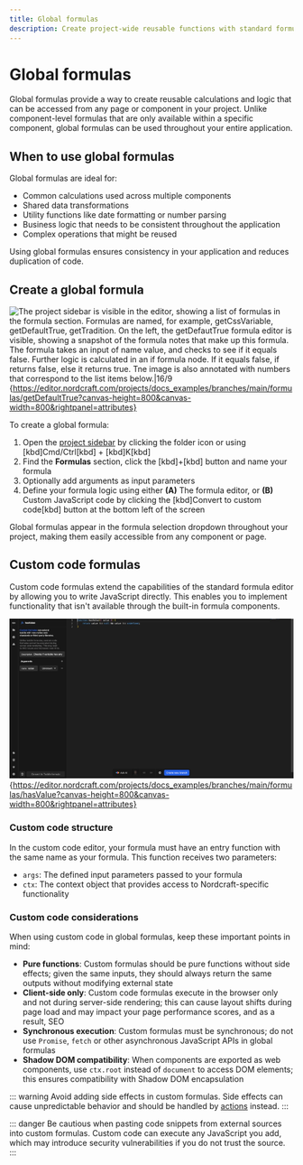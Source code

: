 ```yaml
---
title: Global formulas
description: Create project-wide reusable functions with standard formulas or custom JavaScript code for consistent logic across your components and pages.
---
```


# Global formulas

Global formulas provide a way to create reusable calculations and logic that can be accessed from any page or component in your project. Unlike component-level formulas that are only available within a specific component, global formulas can be used throughout your entire application.

## When to use global formulas

Global formulas are ideal for:

- Common calculations used across multiple components
- Shared data transformations
- Utility functions like date formatting or number parsing
- Business logic that needs to be consistent throughout the application
- Complex operations that might be reused

Using global formulas ensures consistency in your application and reduces duplication of code.

## Create a global formula

![The project sidebar is visible in the editor, showing a list of formulas in the formula section. Formulas are named, for example, getCssVariable, getDefaultTrue, getTradition. On the left, the getDefautTrue formula editor is visible, showing a snapshot of the formula notes that make up this formula. The formula takes an input of name value, and checks to see if it equals false. Further logic is calculated in an if formula node. If it equals false, if returns false, else it returns true. Tne image is also annotated with numbers that correspond to the list items below.|16/9](create-a-global-formula.webp 'Create a global formula'){https://editor.nordcraft.com/projects/docs_examples/branches/main/formulas/getDefaultTrue?canvas-height=800&canvas-width=800&rightpanel=attributes}

To create a global formula:

1. Open the [project sidebar](/the-editor/project-sidebar) by clicking the folder icon or using [kbd]Cmd/Ctrl[kbd] + [kbd]K[kbd]
2. Find the **Formulas** section, click the [kbd]+[kbd] button and name your formula
3. Optionally add arguments as input parameters
4. Define your formula logic using either
   **(A)** The formula editor, or
   **(B)** Custom JavaScript code by clicking the [kbd]Convert to custom code[kbd] button at the bottom left of the screen

Global formulas appear in the formula selection dropdown throughout your project, making them easily accessible from any component or page.

## Custom code formulas

Custom code formulas extend the capabilities of the standard formula editor by allowing you to write JavaScript directly. This enables you to implement functionality that isn't available through the built-in formula components.

![The custom code formula editor is visible. On the left the formula contains a description and a single input argument named value, with a type of unknown. On the right is a text editor that looks like an IDE, containing a short function named hasValue, which takes the value argument, and processes some logic.|16/9](global-custom-code-formula.webp 'Custom code formula'){https://editor.nordcraft.com/projects/docs_examples/branches/main/formulas/hasValue?canvas-height=800&canvas-width=800&rightpanel=attributes}

### Custom code structure

In the custom code editor, your formula must have an entry function with the same name as your formula. This function receives two parameters:

- `args`: The defined input parameters passed to your formula
- `ctx`: The context object that provides access to Nordcraft-specific functionality

### Custom code considerations

When using custom code in global formulas, keep these important points in mind:

- **Pure functions**: Custom formulas should be pure functions without side effects; given the same inputs, they should always return the same outputs without modifying external state
- **Client-side only**: Custom code formulas execute in the browser only and not during server-side rendering; this can cause layout shifts during page load and may impact your page performance scores, and as a result, SEO
- **Synchronous execution**: Custom formulas must be synchronous; do not use `Promise`, `fetch` or other asynchronous JavaScript APIs in global formulas
- **Shadow DOM compatibility**: When components are exported as web components, use `ctx.root` instead of `document` to access DOM elements; this ensures compatibility with Shadow DOM encapsulation

::: warning
Avoid adding side effects in custom formulas. Side effects can cause unpredictable behavior and should be handled by [actions](/actions/overview) instead.
:::

::: danger
Be cautious when pasting code snippets from external sources into custom formulas. Custom code can execute any JavaScript you add, which may introduce security vulnerabilities if you do not trust the source.
:::
